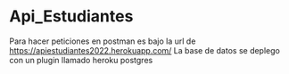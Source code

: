 # Api_Estudiantes

Para hacer peticiones en postman es bajo la url de https://apiestudiantes2022.herokuapp.com/
La base de datos se deplego con un plugin llamado heroku postgres
